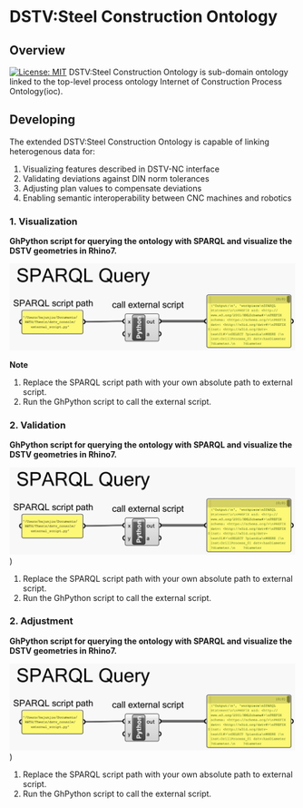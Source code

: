 # DSTV:Steel Construction Ontology

## Overview 
[![License: MIT](https://img.shields.io/badge/License-MIT-yellow.svg)](https://opensource.org/licenses/MIT)
DSTV:Steel Construction Ontology is sub-domain ontology linked to the top-level process ontology Internet of Construction Process Ontology(ioc).


## Developing

The extended DSTV:Steel Construction Ontology is capable of linking heterogenous data for:
1. Visualizing features described in DSTV-NC interface
2. Validating deviations against DIN norm tolerances
3. Adjusting plan values to compensate deviations
4. Enabling semantic interoperability between CNC machines and robotics


### 1. Visualization

**GhPython script for querying the ontology with SPARQL and visualize the DSTV geometries in Rhino7.**

![App Screenshot](https://github.com/junjie-he/dstv-nc-ontology/blob/junjie-he-patch-1/images/ghpython%20components.png)

**Note**
1. Replace the SPARQL script path with your own absolute path to external script.
2. Run the GhPython script to call the external script.


### 2. Validation

**GhPython script for querying the ontology with SPARQL and visualize the DSTV geometries in Rhino7.**

![App Screenshot](https://github.com/junjie-he/dstv-nc-ontology/blob/junjie-he-patch-1/images/ghpython%20components.png))

1. Replace the SPARQL script path with your own absolute path to external script.
2. Run the GhPython script to call the external script.


### 2. Adjustment

**GhPython script for querying the ontology with SPARQL and visualize the DSTV geometries in Rhino7.**

![App Screenshot](https://github.com/junjie-he/dstv-nc-ontology/blob/junjie-he-patch-1/images/ghpython%20components.png))

1. Replace the SPARQL script path with your own absolute path to external script.
2. Run the GhPython script to call the external script.
